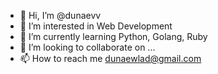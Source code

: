 - 👋 Hi, I’m @dunaevv
- 👀 I’m interested in Web Development
- 🌱 I’m currently learning Python, Golang, Ruby
- 💞️ I’m looking to collaborate on ...
- 📫 How to reach me dunaewlad@gmail.com

<!---
dunaevv/dunaevv is a ✨ special ✨ repository because its `README.md` (this file) appears on your GitHub profile.
You can click the Preview link to take a look at your changes.
--->
